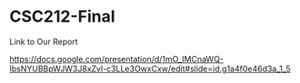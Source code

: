 # CSC212-Final

Link to Our Report 

https://docs.google.com/presentation/d/1mO_IMCnaWQ-IbsNYUBBpWJW3J8xZvl-c3LLe3OwxCxw/edit#slide=id.g1a4f0e46d3a_1_5

